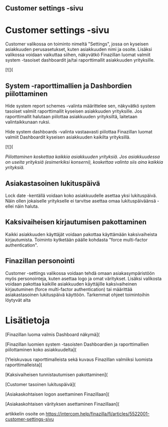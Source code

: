 ## Customer settings -sivu

# Customer settings -sivu

Customer valikossa on toiminto nimeltä "Settings", jossa on kyseisen asiakkuuden perusasetukset, kuten asiakkuuden nimi ja osoite. Lisäksi valikossa voidaan vaikuttaa siihen, näkyvätkö Finazillan luomat valmiit system -tasoiset dashboardit ja/tai raporttimallit asiakkuuden yrityksille.

[![](

## System -raporttimallien ja Dashbordien piilottaminen

Hide system report schemes -valinta määrittelee sen, näkyvätkö system tasoiset valmiit raporttimallit kyseisen asiakkuuden yrityksille. Jos raporttimallit halutaan piilottaa asiakkuuden yrityksiltä, laitetaan valintaikkunaan ruksi.

Hide system dashboards -valinta vastaavasti piilottaa Finazillan luomat valmiit Dashboardit kyseisen asiakkuuden kaikilta yrityksillä.

[![](

*Piilottaminen koskettaa kaikkia asiakkuuden yrityksiä. Jos asiakkuudessa on useita yrityksiä (esimerkiksi konserni), koskettaa valinta siis aina kaikkia yrityksiä.*

## Asiakastasoinen lukituspäivä

Lock date -kentällä voidaan koko asiakkuudelle asettaa yksi lukituspäivä. Näin ollen jokaiselle yritykselle ei tarvitse asettaa omaa lukituspäiväänsä - ellei näin haluta.

## Kaksivaiheisen kirjautumisen pakottaminen

Kaikki asiakkuuden käyttäjät voidaan pakottaa käyttämään kaksivaiheista kirjautumista. Toiminto kytketään päälle kohdasta "force multi-factor authentication".

## Finazillan personointi

Customer -settings valikossa voidaan tehdä omaan asiakasympäristöön myös personointeja, kuten asettaa logo ja omat väritykset. Lisäksi valikosta voidaan pakottaa kaikille asiakkuuden käyttäjille kaksivaiheinen kirjautuminen (force multi-factor authentication) tai määrittää asiakastasoinen lukituspäivä käyttöön. Tarkemmat ohjeet toimintoihin löytyvät alta

# Lisätietoja

[Finazillan luoma valmis Dashboard näkymä](

[Finazillan luomien system -tasoisten Dashboardien ja raporttimallien piilottaminen koko asiakkuudelta](

[Yleiskuvaus raporttimalleista sekä kuvaus Finazillan valmiiksi luomista raporttimalleista](

[Kaksivaiheisen tunnistautumisen pakottaminen](

[Customer tasoinen lukituspäivä](

[Asiakaskohtaisen logon asettaminen Finazillaan](

[Asiakaskohtaisen värityksen asettaminen Finazillaan](



artikkelin osoite on https://intercom.help/finazilla/fi/articles/5522001-customer-settings-sivu

